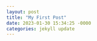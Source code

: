 ```yaml
---
layout: post
title: "My First Post"
date: 2023-01-30 15:34:25 -0000
categories: jekyll update
---
```

